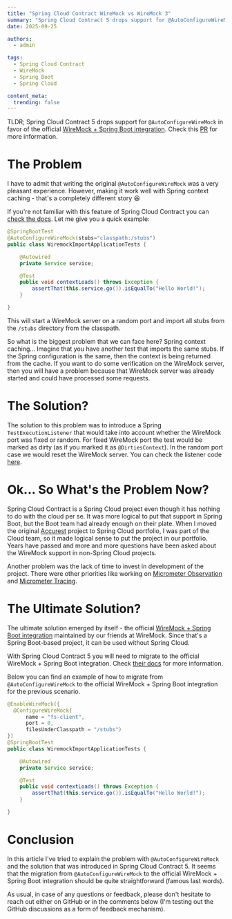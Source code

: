 ```yaml
---
title: "Spring Cloud Contract WireMock vs WireMock 3"
summary: "Spring Cloud Contract 5 drops support for @AutoConfigureWireMock in favour of the official WireMock 3 + Spring Boot support "
date: 2025-09-25

authors:
  - admin

tags:
  - Spring Cloud Contract
  - WireMock
  - Spring Boot
  - Spring Cloud

content_meta:
  trending: false
---
```

TLDR; Spring Cloud Contract 5 drops support for `@AutoConfigureWireMock` in favor of the official [WireMock + Spring Boot integration](https://github.com/wiremock/wiremock-spring-boot). Check this [PR](https://github.com/spring-cloud/spring-cloud-contract/pull/2289) for more information.

<!-- more -->

# The Problem

I have to admit that writing the original `@AutoConfigureWireMock` was a very pleasant experience. However, making it work well with Spring context caching - that's a completely different story 😆

If you're not familiar with this feature of Spring Cloud Contract you can [check the docs](https://docs.spring.io/spring-cloud-contract/docs/current/reference/html/project-features.html#features-wiremock). Let me give you a quick example:

```java
@SpringBootTest
@AutoConfigureWireMock(stubs="classpath:/stubs")
public class WiremockImportApplicationTests {

    @Autowired
    private Service service;

    @Test
    public void contextLoads() throws Exception {
        assertThat(this.service.go()).isEqualTo("Hello World!");
    }

}
```

This will start a WireMock server on a random port and import all stubs from the `/stubs` directory from the classpath.

So what is the biggest problem that we can face here? Spring context caching... Imagine that you have another test that imports the same stubs. If the Spring configuration is the same, then the context is being returned from the cache. If you want to do some verification on the WireMock server, then you will have a problem because that WireMock server was already started and could have processed some requests. 

# The Solution?

The solution to this problem was to introduce a Spring `TestExecutionListener` that would take into account whether the WireMock port was fixed or random. For fixed WireMock port the test would be marked as dirty (as if you marked it as `@DirtiesContext`). In the random port case we would reset the WireMock server. You can check the listener code [here](https://github.com/spring-cloud/spring-cloud-contract/blob/v4.3.0/spring-cloud-contract-wiremock/src/main/java/org/springframework/cloud/contract/wiremock/WireMockTestExecutionListener.java). 

# Ok... So What's the Problem Now?

Spring Cloud Contract is a Spring Cloud project even though it has nothing to do with the cloud per se. It was more logical to put that support in Spring Boot, but the Boot team had already enough on their plate. When I moved the original [Accurest](https://github.com/Codearte/accurest) project to Spring Cloud portfolio, I was part of the Cloud team, so it made logical sense to put the project in our portfolio. Years have passed and more and more questions have been asked about the WireMock support in non-Spring Cloud projects.

Another problem was the lack of time to invest in development of the project. There were other priorities like working on [Micrometer Observation](https://docs.micrometer.io/micrometer/reference/observation.html) and [Micrometer Tracing](https://docs.micrometer.io/tracing/reference/).

# The Ultimate Solution?

The ultimate solution emerged by itself - the official [WireMock + Spring Boot integration](https://github.com/wiremock/wiremock-spring-boot) maintained by our friends at WireMock. Since that's a Spring Boot-based project, it can be used without Spring Cloud.

With Spring Cloud Contract 5 you will need to migrate to the official WireMock + Spring Boot integration. Check [their docs](https://wiremock.org/docs/spring-boot/) for more information.

Below you can find an example of how to migrate from `@AutoConfigureWireMock` to the official WireMock + Spring Boot integration for the previous scenario.

```java
@EnableWireMock({
  @ConfigureWireMock(
      name = "fs-client",
      port = 0,
      filesUnderClasspath = "/stubs")
})
@SpringBootTest
public class WiremockImportApplicationTests {

    @Autowired
    private Service service;

    @Test
    public void contextLoads() throws Exception {
        assertThat(this.service.go()).isEqualTo("Hello World!");
    }

}
```

# Conclusion

In this article I've tried to explain the problem with `@AutoConfigureWireMock` and the solution that was introduced in Spring Cloud Contract 5. It seems that the migration from `@AutoConfigureWireMock` to the official WireMock + Spring Boot integration should be quite straightforward (famous last words).

As usual, in case of any questions or feedback, please don't hesitate to reach out either on GitHub or in the comments below (I'm testing out the GitHub discussions as a form of feedback mechanism).